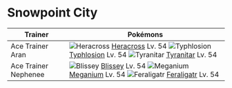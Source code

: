 # Snowpoint City

Trainer                    | Pokémons
---                        | ---
Ace Trainer Aran           | ![][214]  [Heracross] Lv. 54  ![][157]  [Typhlosion] Lv. 54  ![][248]  [Tyranitar] Lv. 54
Ace Trainer Nephenee       | ![][242]  [Blissey] Lv. 54  ![][154]  [Meganium] Lv. 54  ![][160]  [Feraligatr] Lv. 54
[154]: https://raw.githubusercontent.com/PokeAPI/sprites/master/sprites/pokemon/154.png "Meganium"
[157]: https://raw.githubusercontent.com/PokeAPI/sprites/master/sprites/pokemon/157.png "Typhlosion"
[160]: https://raw.githubusercontent.com/PokeAPI/sprites/master/sprites/pokemon/160.png "Feraligatr"
[214]: https://raw.githubusercontent.com/PokeAPI/sprites/master/sprites/pokemon/214.png "Heracross"
[242]: https://raw.githubusercontent.com/PokeAPI/sprites/master/sprites/pokemon/242.png "Blissey"
[248]: https://raw.githubusercontent.com/PokeAPI/sprites/master/sprites/pokemon/248.png "Tyranitar"
[Meganium]: /pokemon_changes/154.md
[Typhlosion]: /pokemon_changes/157.md
[Feraligatr]: /pokemon_changes/160.md
[Heracross]: /pokemon_changes/214.md
[Blissey]: /pokemon_changes/242.md
[Tyranitar]: /pokemon_changes/248.md

